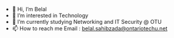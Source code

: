 - 👋 Hi, I’m Belal
- 👀 I’m interested in Technology
- 🌱 I’m currently studying Networking and IT Security @ OTU
- 📫 How to reach me 
  Email : belal.sahibzada@ontariotechu.net

<!---
belalsahibzada/belalsahibzada is a ✨ special ✨ repository because its `README.md` (this file) appears on your GitHub profile.
You can click the Preview link to take a look at your changes.
--->
